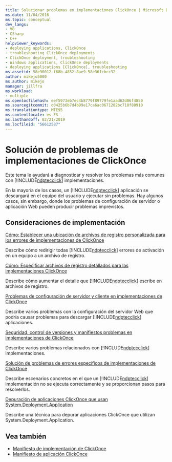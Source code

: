 ```yaml
---
title: Solucionar problemas en implementaciones ClickOnce | Microsoft Docs
ms.date: 11/04/2016
ms.topic: conceptual
dev_langs:
- VB
- CSharp
- C++
helpviewer_keywords:
- deploying applications, ClickOnce
- troubleshooting ClickOnce deployments
- ClickOnce deployment, troubleshooting
- Windows applications, ClickOnce deployments
- deploying applications [ClickOnce], troubleshooting
ms.assetid: 58e90012-f68b-4852-8ae9-58e361cbcc32
author: mikejo5000
ms.author: mikejo
manager: jillfra
ms.workload:
- multiple
ms.openlocfilehash: eef5973eb7ec4b8779f89779fe1aad62d86f4850
ms.sourcegitcommit: d0425b6b7d4b99e17ca6ac0671282bc718f80910
ms.translationtype: MTE95
ms.contentlocale: es-ES
ms.lasthandoff: 02/21/2019
ms.locfileid: "56612587"
---
```

# <a name="troubleshoot-clickonce-deployments"></a>Solución de problemas de implementaciones de ClickOnce
Este tema le ayudará a diagnosticar y resolver los problemas más comunes con [!INCLUDE[ndptecclick](../deployment/includes/ndptecclick_md.md)] implementaciones.

 En la mayoría de los casos, un [!INCLUDE[ndptecclick](../deployment/includes/ndptecclick_md.md)] aplicación se descargará en el equipo del usuario y ejecutar sin problemas. Hay algunos casos, sin embargo, donde los problemas de configuración de servidor o aplicación Web pueden producir problemas imprevistos.

## <a name="deployment-considerations"></a>Consideraciones de implementación

 [Cómo: Establecer una ubicación de archivos de registro personalizada para los errores de implementaciones de ClickOnce](../deployment/how-to-set-a-custom-log-file-location-for-clickonce-deployment-errors.md)

 Describe cómo redirigir todas [!INCLUDE[ndptecclick](../deployment/includes/ndptecclick_md.md)] errores de activación en un equipo a un archivo de registro.

 [Cómo: Especificar archivos de registro detallados para las implementaciones ClickOnce](../deployment/how-to-specify-verbose-log-files-for-clickonce-deployments.md)

 Describe cómo aumentar el detalle que [!INCLUDE[ndptecclick](../deployment/includes/ndptecclick_md.md)] escribe en archivos de registro.

 [Problemas de configuración de servidor y cliente en implementaciones de ClickOnce](../deployment/server-and-client-configuration-issues-in-clickonce-deployments.md)

 Describe varios problemas con la configuración del servidor Web que podría causar problemas para descargar [!INCLUDE[ndptecclick](../deployment/includes/ndptecclick_md.md)] aplicaciones.

 [Seguridad, control de versiones y manifiestos problemas en implementaciones de ClickOnce](../deployment/security-versioning-and-manifest-issues-in-clickonce-deployments.md)

 Describe varios problemas relacionados con [!INCLUDE[ndptecclick](../deployment/includes/ndptecclick_md.md)] implementaciones.

 [Solución de problemas de errores específicos de implementaciones de ClickOnce](../deployment/troubleshooting-specific-errors-in-clickonce-deployments.md)

 Describe escenarios concretos en el que un [!INCLUDE[ndptecclick](../deployment/includes/ndptecclick_md.md)] implementación no se ejecuta correctamente y se proporcionan pasos para resolverlos.

 [Depuración de aplicaciones ClickOnce que usan System.Deployment.Application](../deployment/debugging-clickonce-applications-that-use-system-deployment-application.md)

 Describe una técnica para depurar aplicaciones ClickOnce que utilizan System.Deployment.Application.

## <a name="see-also"></a>Vea también

- [Manifiesto de implementación de ClickOnce](../deployment/clickonce-deployment-manifest.md)
- [Manifiesto de aplicación ClickOnce](../deployment/clickonce-application-manifest.md)